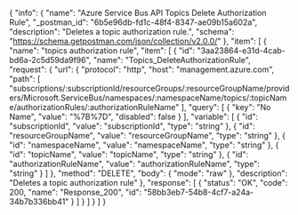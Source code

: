 {
  "info": {
    "name": "Azure Service Bus API Topics Delete Authorization Rule",
    "_postman_id": "6b5e96db-fd1c-48f4-8347-ae09b15a602a",
    "description": "Deletes a topic authorization rule.",
    "schema": "https://schema.getpostman.com/json/collection/v2.0.0/"
  },
  "item": [
    {
      "name": "topics authorization rule",
      "item": [
        {
          "id": "3aa23864-e31d-4cab-bd6a-2c5d59da9f96",
          "name": "Topics_DeleteAuthorizationRule",
          "request": {
            "url": {
              "protocol": "http",
              "host": "management.azure.com",
              "path": [
                "subscriptions/:subscriptionId/resourceGroups/:resourceGroupName/providers/Microsoft.ServiceBus/namespaces/:namespaceName/topics/:topicName/authorizationRules/:authorizationRuleName"
              ],
              "query": [
                {
                  "key": "No Name",
                  "value": "%7B%7D",
                  "disabled": false
                }
              ],
              "variable": [
                {
                  "id": "subscriptionId",
                  "value": "subscriptionId",
                  "type": "string"
                },
                {
                  "id": "resourceGroupName",
                  "value": "resourceGroupName",
                  "type": "string"
                },
                {
                  "id": "namespaceName",
                  "value": "namespaceName",
                  "type": "string"
                },
                {
                  "id": "topicName",
                  "value": "topicName",
                  "type": "string"
                },
                {
                  "id": "authorizationRuleName",
                  "value": "authorizationRuleName",
                  "type": "string"
                }
              ]
            },
            "method": "DELETE",
            "body": {
              "mode": "raw"
            },
            "description": "Deletes a topic authorization rule"
          },
          "response": [
            {
              "status": "OK",
              "code": 200,
              "name": "Response_200",
              "id": "58bb3eb7-54b8-4cf7-a24a-34b7b336bb41"
            }
          ]
        }
      ]
    }
  ]
}